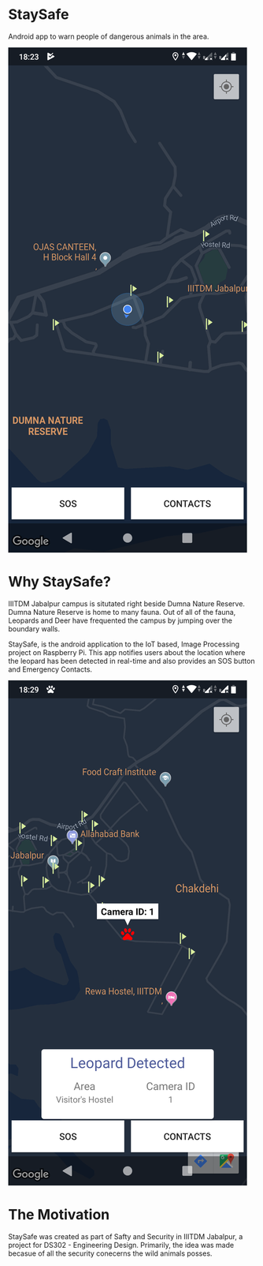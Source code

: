 # StaySafe
Android app to warn people of dangerous animals in the area.

![main_screen](images/main_screen.png)

# Why StaySafe?
IIITDM Jabalpur campus is situtated right beside Dumna Nature Reserve. Dumna Nature Reserve is home to many fauna. Out of all of the fauna, Leopards and Deer have frequented the campus by jumping over the boundary walls.

StaySafe, is the android application to the IoT based, Image Processing project on Raspberry Pi. This app notifies users about the location where the leopard has been detected in real-time and also provides an SOS button and Emergency Contacts.

![leopard_detected](images/leopard_detected.png)

# The Motivation
StaySafe was created as part of Safty and Security in IIITDM Jabalpur, a project for DS302 - Engineering Design. Primarily, the idea was made becasue of all the security conecerns the wild animals posses.
